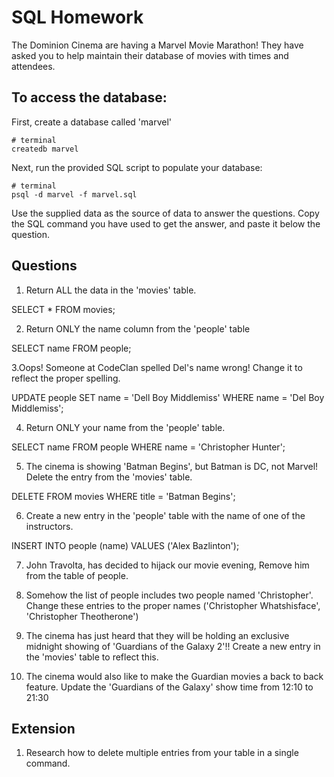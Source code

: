 # SQL Homework

The Dominion Cinema are having a Marvel Movie Marathon! They have asked you to help maintain their database of movies with times and attendees.

## To access the database:

First, create a database called 'marvel'

```
# terminal
createdb marvel
```

Next, run the provided SQL script to populate your database:

```
# terminal
psql -d marvel -f marvel.sql
```

Use the supplied data as the source of data to answer the questions.  Copy the SQL command you have used to get the answer, and paste it below the question.

## Questions

1. Return ALL the data in the 'movies' table.

SELECT *  FROM movies;


2. Return ONLY the name column from the 'people' table

SELECT name FROM people;

3.Oops! Someone at CodeClan spelled Del's name wrong! Change it to reflect the proper spelling.

UPDATE people SET name = 'Dell Boy Middlemiss' WHERE name = 'Del Boy Middlemiss';

4. Return ONLY your name from the 'people' table.

SELECT name FROM people WHERE name = 'Christopher Hunter';


5. The cinema is showing 'Batman Begins', but Batman is DC, not Marvel! Delete the entry from the 'movies' table.

DELETE FROM movies WHERE title = 'Batman Begins';


6. Create a new entry in the 'people' table with the name of one of the instructors.

INSERT INTO people (name) VALUES ('Alex Bazlinton');

7. John Travolta, has decided to hijack our movie evening, Remove him from the table of people.

8. Somehow the list of people includes two people named 'Christopher'. Change these entries to the proper names ('Christopher Whatshisface', 'Christopher Theotherone')

9. The cinema has just heard that they will be holding an exclusive midnight showing of 'Guardians of the Galaxy 2'!! Create a new entry in the 'movies' table to reflect this.

10. The cinema would also like to make the Guardian movies a back to back feature. Update the 'Guardians of the Galaxy' show time from 12:10 to 21:30

## Extension

1. Research how to delete multiple entries from your table in a single command.
